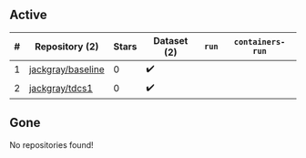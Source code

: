 ## Active
| # | Repository (2) | Stars | Dataset (2) | `run` | `containers-run` |
| --- | --- | --- | --- | --- | --- |
| 1 | [jackgray/baseline](https://github.com/jackgray/baseline) | 0 | :heavy_check_mark: |  |  |
| 2 | [jackgray/tdcs1](https://github.com/jackgray/tdcs1) | 0 | :heavy_check_mark: |  |  |

## Gone
No repositories found!
